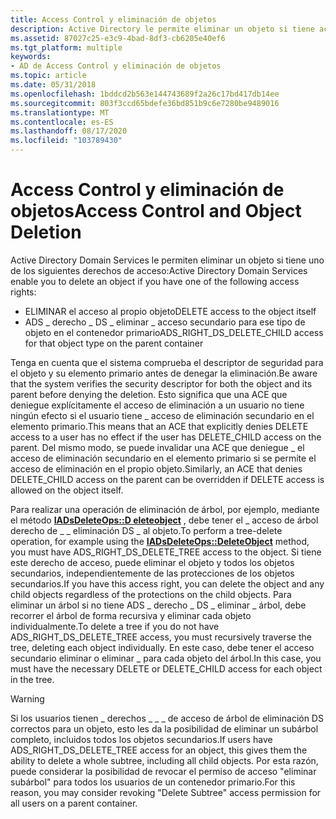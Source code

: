 ```yaml
---
title: Access Control y eliminación de objetos
description: Active Directory le permite eliminar un objeto si tiene acceso de eliminación al objeto o ADS \_ right \_ DS \_ Delete \_ Child Access al tipo de objeto en el contenedor principal.
ms.assetid: 87027c25-e3c9-4bad-8df3-cb6205e40ef6
ms.tgt_platform: multiple
keywords:
- AD de Access Control y eliminación de objetos
ms.topic: article
ms.date: 05/31/2018
ms.openlocfilehash: 1bddcd2b563e144743689f2a26c17bd417db14ee
ms.sourcegitcommit: 803f3ccd65bdefe36bd851b9c6e7280be9489016
ms.translationtype: MT
ms.contentlocale: es-ES
ms.lasthandoff: 08/17/2020
ms.locfileid: "103789430"
---
```

# <a name="access-control-and-object-deletion"></a><span data-ttu-id="0c62a-104">Access Control y eliminación de objetos</span><span class="sxs-lookup"><span data-stu-id="0c62a-104">Access Control and Object Deletion</span></span>

<span data-ttu-id="0c62a-105">Active Directory Domain Services le permiten eliminar un objeto si tiene uno de los siguientes derechos de acceso:</span><span class="sxs-lookup"><span data-stu-id="0c62a-105">Active Directory Domain Services enable you to delete an object if you have one of the following access rights:</span></span>

-   <span data-ttu-id="0c62a-106">ELIMINAR el acceso al propio objeto</span><span class="sxs-lookup"><span data-stu-id="0c62a-106">DELETE access to the object itself</span></span>
-   <span data-ttu-id="0c62a-107">ADS \_ derecho \_ DS \_ eliminar \_ acceso secundario para ese tipo de objeto en el contenedor primario</span><span class="sxs-lookup"><span data-stu-id="0c62a-107">ADS\_RIGHT\_DS\_DELETE\_CHILD access for that object type on the parent container</span></span>

<span data-ttu-id="0c62a-108">Tenga en cuenta que el sistema comprueba el descriptor de seguridad para el objeto y su elemento primario antes de denegar la eliminación.</span><span class="sxs-lookup"><span data-stu-id="0c62a-108">Be aware that the system verifies the security descriptor for both the object and its parent before denying the deletion.</span></span> <span data-ttu-id="0c62a-109">Esto significa que una ACE que deniegue explícitamente el acceso de eliminación a un usuario no tiene ningún efecto si el usuario tiene \_ acceso de eliminación secundario en el elemento primario.</span><span class="sxs-lookup"><span data-stu-id="0c62a-109">This means that an ACE that explicitly denies DELETE access to a user has no effect if the user has DELETE\_CHILD access on the parent.</span></span> <span data-ttu-id="0c62a-110">Del mismo modo, se puede invalidar una ACE que deniegue \_ el acceso de eliminación secundario en el elemento primario si se permite el acceso de eliminación en el propio objeto.</span><span class="sxs-lookup"><span data-stu-id="0c62a-110">Similarly, an ACE that denies DELETE\_CHILD access on the parent can be overridden if DELETE access is allowed on the object itself.</span></span>

<span data-ttu-id="0c62a-111">Para realizar una operación de eliminación de árbol, por ejemplo, mediante el método [**IADsDeleteOps::D eleteobject**](/windows/desktop/api/iads/nf-iads-iadsdeleteops-deleteobject) , debe tener el \_ acceso de árbol derecho de \_ \_ eliminación DS \_ al objeto.</span><span class="sxs-lookup"><span data-stu-id="0c62a-111">To perform a tree-delete operation, for example using the [**IADsDeleteOps::DeleteObject**](/windows/desktop/api/iads/nf-iads-iadsdeleteops-deleteobject) method, you must have ADS\_RIGHT\_DS\_DELETE\_TREE access to the object.</span></span> <span data-ttu-id="0c62a-112">Si tiene este derecho de acceso, puede eliminar el objeto y todos los objetos secundarios, independientemente de las protecciones de los objetos secundarios.</span><span class="sxs-lookup"><span data-stu-id="0c62a-112">If you have this access right, you can delete the object and any child objects regardless of the protections on the child objects.</span></span> <span data-ttu-id="0c62a-113">Para eliminar un árbol si no tiene ADS \_ derecho \_ DS \_ eliminar \_ árbol, debe recorrer el árbol de forma recursiva y eliminar cada objeto individualmente.</span><span class="sxs-lookup"><span data-stu-id="0c62a-113">To delete a tree if you do not have ADS\_RIGHT\_DS\_DELETE\_TREE access, you must recursively traverse the tree, deleting each object individually.</span></span> <span data-ttu-id="0c62a-114">En este caso, debe tener el acceso secundario eliminar o eliminar \_ para cada objeto del árbol.</span><span class="sxs-lookup"><span data-stu-id="0c62a-114">In this case, you must have the necessary DELETE or DELETE\_CHILD access for each object in the tree.</span></span>

> [!WARNING]
> <span data-ttu-id="0c62a-115">Si los usuarios tienen \_ derechos \_ \_ \_ de acceso de árbol de eliminación DS correctos para un objeto, esto les da la posibilidad de eliminar un subárbol completo, incluidos todos los objetos secundarios.</span><span class="sxs-lookup"><span data-stu-id="0c62a-115">If users have ADS\_RIGHT\_DS\_DELETE\_TREE access for an object, this gives them the ability to delete a whole subtree, including all child objects.</span></span> <span data-ttu-id="0c62a-116">Por esta razón, puede considerar la posibilidad de revocar el permiso de acceso "eliminar subárbol" para todos los usuarios de un contenedor primario.</span><span class="sxs-lookup"><span data-stu-id="0c62a-116">For this reason, you may consider revoking "Delete Subtree" access permission for all users on a parent container.</span></span>

 

 

 